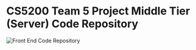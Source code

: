 # CS5200 Team 5 Project Middle Tier (Server) Code Repository

![Front End Code Repository](https://github.com/yrrah/react-jobs "Front End Code Repository")
